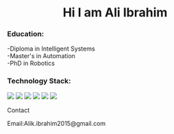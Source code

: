 <h1 align="center">Hi I am Ali Ibrahim </h1>
<h3>Education:</h3>
<p>-Diploma in Intelligent Systems<br>
-Master's in Automation <br>
-PhD in Robotics</p>

<h3>Technology Stack:</h3>

<img src="https://img.shields.io/badge/JavaScript-rgb(0,0,0)?style=for-the-badge&logo=JavaScript&logocolor="/> <img src="https://img.shields.io/badge/HTML-rgb(0,0,0)?style=for-the-badge&logo=HTML5&logocolor="/> <img src="https://img.shields.io/badge/CSS-rgb(0,0,0)?style=for-the-badge&logo=CSS3&logocolor="/> <img src="https://img.shields.io/badge/Sass-rgb(0,0,0)?style=for-the-badge&logo=Sass&logocolor="/> <img src="https://img.shields.io/badge/Adobe Photoshop-rgb(0,0,0)?style=for-the-badge&logo=Adobe Photoshop&logocolor="/> <img src="https://img.shields.io/badge/Figma-rgb(0,0,0)?style=for-the-badge&logo=Figma&logocolor="/> 
<p>Contact</p>
<p>Email:Alik.ibrahim2015@gmail.com</p>

